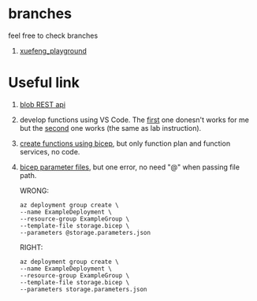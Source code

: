 # branches

feel free to check branches
1. [xuefeng_playground](https://github.com/beselamG/fileapp/tree/xuefeng_playground)


# Useful link

1. [blob REST api](https://learn.microsoft.com/en-us/rest/api/storageservices/blob-service-rest-api)


2. develop functions using VS Code. The [first](https://learn.microsoft.com/en-us/azure/azure-functions/functions-develop-vs-code?tabs=csharp) one donesn't works for me but the [second](https://github.com/MicrosoftLearning/AZ-204-DevelopingSolutionsforMicrosoftAzure/blob/master/Instructions/Labs/AZ-204_lab_02.md) one works (the same as lab instruction).

3. [create functions using bicep](https://learn.microsoft.com/en-us/azure/azure-functions/functions-create-first-function-bicep?tabs=CLI), but only function plan and function services, no code.

4. [bicep parameter files](https://learn.microsoft.com/en-us/azure/azure-resource-manager/bicep/parameter-files), but one error, no need "@" when passing file path.

    WRONG:
    ```
    az deployment group create \
    --name ExampleDeployment \
    --resource-group ExampleGroup \
    --template-file storage.bicep \
    --parameters @storage.parameters.json
    ```
    RIGHT:
    ```
    az deployment group create \
    --name ExampleDeployment \
    --resource-group ExampleGroup \
    --template-file storage.bicep \
    --parameters storage.parameters.json
    ```